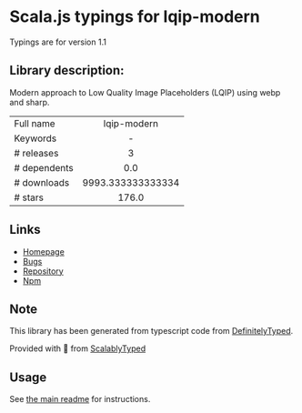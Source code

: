 
# Scala.js typings for lqip-modern

Typings are for version 1.1

## Library description:
Modern approach to Low Quality Image Placeholders (LQIP) using webp and sharp.

|                    |                 |
| ------------------ | :-------------: |
| Full name          | lqip-modern |
| Keywords           | - |
| # releases         | 3 |
| # dependents       | 0.0 |
| # downloads        | 9993.333333333334 |
| # stars            | 176.0 |

## Links
- [Homepage](https://github.com/transitive-bullshit/lqip-modern#readme)
- [Bugs](https://github.com/transitive-bullshit/lqip-modern/issues)
- [Repository](https://github.com/transitive-bullshit/lqip-modern)
- [Npm](https://www.npmjs.com/package/lqip-modern)
    


## Note
This library has been generated from typescript code from [DefinitelyTyped](https://definitelytyped.org).

Provided with :purple_heart: from [ScalablyTyped](https://github.com/oyvindberg/ScalablyTyped)

## Usage
See [the main readme](../../readme.md) for instructions.


